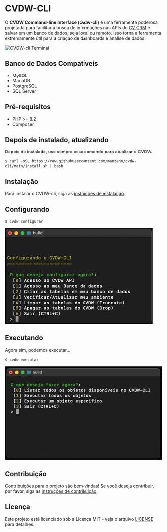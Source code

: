 
# CVDW-CLI

O **CVDW Command-line Interface (cvdw-cli)** é uma ferramenta poderosa projetada para facilitar a busca de informações nas APIs do [CV CRM](https://www.cvcrm.com.br) e salvar em um banco de dados, seja local ou remoto. Isso torna a ferramenta extremamente útil para a criação de dashboards e análise de dados.

![CVDW-cli Terminal](imgs/terminal.gif "CVDW-cli")

## Banco de Dados Compatíveis

- MySQL
- MariaDB
- PostgreSQL
- SQL Server

## Pré-requisitos

- PHP >= 8.2
- Composer

## Depois de instalado, atualizando

Depois de instalado, use sempre esse comando para atualizar o CVDW.

    $ curl -sSL https://raw.githubusercontent.com/manzano/cvdw-cli/main/install.sh | bash

## Instalação

Para instalar o CVDW-cli, siga as [instruções de instalação](Install.md).

## Configurando

    $ cvdw configurar

![cvdw configurar](imgs/configurar.png "cvdw configurar")

## Executando
Agora sim, podemos executar...

    $ cvdw executar

![cvdw executar](imgs/executar.png "cvdw executar")

## Contribuição

Contribuições para o projeto são bem-vindas! Se você deseja contribuir, por favor, siga as [instruções de contribuição](Developer.md).

## Licença

Este projeto está licenciado sob a Licença MIT - veja o arquivo [LICENSE](LICENSE) para detalhes.

